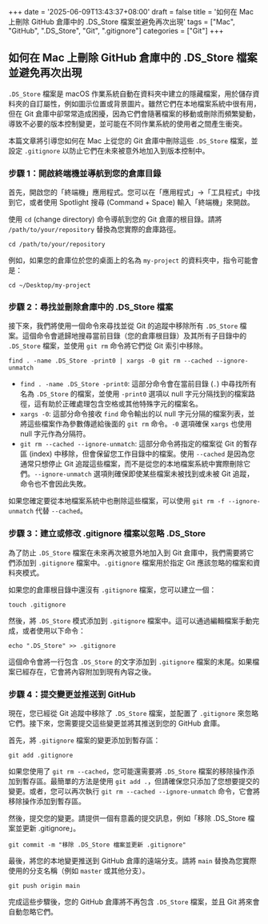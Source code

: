 +++
date = '2025-06-09T13:43:37+08:00'
draft = false
title = '如何在 Mac 上刪除 GitHub 倉庫中的 .DS_Store 檔案並避免再次出現'
tags = ["Mac", "GitHub", ".DS_Store", "Git", ".gitignore"]
categories = ["Git"]
+++

## 如何在 Mac 上刪除 GitHub 倉庫中的 .DS_Store 檔案並避免再次出現

`.DS_Store` 檔案是 macOS 作業系統自動在資料夾中建立的隱藏檔案，用於儲存資料夾的自訂屬性，例如圖示位置或背景圖片。雖然它們在本地檔案系統中很有用，但在 Git 倉庫中卻常常造成困擾，因為它們會隨著檔案的移動或刪除而頻繁變動，導致不必要的版本控制變更，並可能在不同作業系統的使用者之間產生衝突。

本篇文章將引導您如何在 Mac 上從您的 Git 倉庫中刪除這些 `.DS_Store` 檔案，並設定 `.gitignore` 以防止它們在未來被意外地加入到版本控制中。

### 步驟 1：開啟終端機並導航到您的倉庫目錄

首先，開啟您的「終端機」應用程式。您可以在「應用程式」->「工具程式」中找到它，或者使用 Spotlight 搜尋 (Command + Space) 輸入「終端機」來開啟。

使用 `cd` (change directory) 命令導航到您的 Git 倉庫的根目錄。請將 `/path/to/your/repository` 替換為您實際的倉庫路徑。

```shell
cd /path/to/your/repository
```

例如，如果您的倉庫位於您的桌面上的名為 `my-project` 的資料夾中，指令可能會是：

```shell
cd ~/Desktop/my-project
```

### 步驟 2：尋找並刪除倉庫中的 .DS_Store 檔案

接下來，我們將使用一個命令來尋找並從 Git 的追蹤中移除所有 `.DS_Store` 檔案。這個命令會遞歸地搜尋當前目錄（您的倉庫根目錄）及其所有子目錄中的 `.DS_Store` 檔案，並使用 `git rm` 命令將它們從 Git 索引中移除。

```shell
find . -name .DS_Store -print0 | xargs -0 git rm --cached --ignore-unmatch
```

*   `find . -name .DS_Store -print0`: 這部分命令會在當前目錄 (`.`) 中尋找所有名為 `.DS_Store` 的檔案，並使用 `-print0` 選項以 null 字元分隔找到的檔案路徑，這有助於正確處理包含空格或其他特殊字元的檔案名。
*   `xargs -0`: 這部分命令接收 `find` 命令輸出的以 null 字元分隔的檔案列表，並將這些檔案作為參數傳遞給後面的 `git rm` 命令。`-0` 選項確保 `xargs` 也使用 null 字元作為分隔符。
*   `git rm --cached --ignore-unmatch`: 這部分命令將指定的檔案從 Git 的暫存區 (index) 中移除，但會保留您工作目錄中的檔案。使用 `--cached` 是因為您通常只想停止 Git 追蹤這些檔案，而不是從您的本地檔案系統中實際刪除它們。`--ignore-unmatch` 選項則確保即使某些檔案未被找到或未被 Git 追蹤，命令也不會因此失敗。

如果您確定要從本地檔案系統中也刪除這些檔案，可以使用 `git rm -f --ignore-unmatch` 代替 `--cached`。

### 步驟 3：建立或修改 .gitignore 檔案以忽略 .DS_Store

為了防止 `.DS_Store` 檔案在未來再次被意外地加入到 Git 倉庫中，我們需要將它們添加到 `.gitignore` 檔案中。`.gitignore` 檔案用於指定 Git 應該忽略的檔案和資料夾模式。

如果您的倉庫根目錄中還沒有 `.gitignore` 檔案，您可以建立一個：

```shell
touch .gitignore
```

然後，將 `.DS_Store` 模式添加到 `.gitignore` 檔案中。這可以通過編輯檔案手動完成，或者使用以下命令：

```shell
echo ".DS_Store" >> .gitignore
```

這個命令會將一行包含 `.DS_Store` 的文字添加到 `.gitignore` 檔案的末尾。如果檔案已經存在，它會將內容附加到現有內容之後。

### 步驟 4：提交變更並推送到 GitHub

現在，您已經從 Git 追蹤中移除了 `.DS_Store` 檔案，並配置了 `.gitignore` 來忽略它們。接下來，您需要提交這些變更並將其推送到您的 GitHub 倉庫。

首先，將 `.gitignore` 檔案的變更添加到暫存區：

```shell
git add .gitignore
```

如果您使用了 `git rm --cached`，您可能還需要將 `.DS_Store` 檔案的移除操作添加到暫存區。最簡單的方法是使用 `git add .`，但請確保您只添加了您想要提交的變更。或者，您可以再次執行 `git rm --cached --ignore-unmatch` 命令，它會將移除操作添加到暫存區。

然後，提交您的變更。請提供一個有意義的提交訊息，例如「移除 .DS_Store 檔案並更新 .gitignore」。

```shell
git commit -m "移除 .DS_Store 檔案並更新 .gitignore"
```

最後，將您的本地變更推送到 GitHub 倉庫的遠端分支。請將 `main` 替換為您實際使用的分支名稱（例如 `master` 或其他分支）。

```shell
git push origin main
```

完成這些步驟後，您的 GitHub 倉庫將不再包含 `.DS_Store` 檔案，並且 Git 將來會自動忽略它們。
